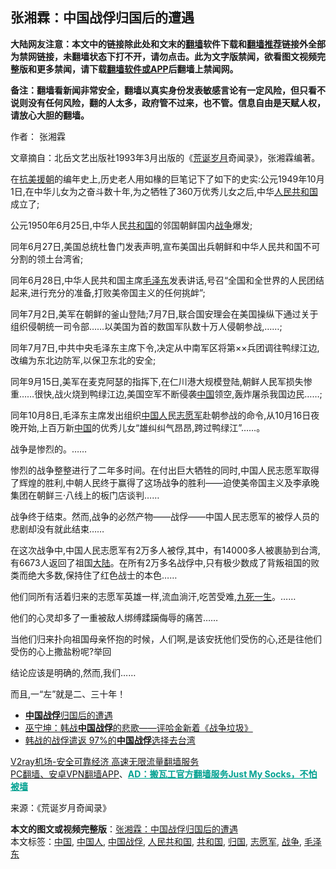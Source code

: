  <h2>张湘霖：中国战俘归国后的遭遇</h2> <p class="notice"><b>大陆网友注意：本文中的链接除此处和文末的<a href="https://github.com/bannedbook/fanqiang" >翻墙</a>软件下载和<a href="https://github.com/killgcd/justmysocks/blob/master/README.md">翻墙推荐</a>链接外全部为禁网链接，未翻墙状态下打不开，请勿点击。此为文字版禁闻，欲看图文视频完整版和更多禁闻，请下载<a href="https://github.com/bannedbook/fanqiang">翻墙软件或APP</a>后翻墙上禁闻网。</p><p>备注：翻墙看新闻非常安全，翻墙以真实身份发表敏感言论有一定风险，但只看不说则没有任何风险，翻的人太多，政府管不过来，也不管。信息自由是天赋人权，请放心大胆的翻墙。</b></p>  <div class="entry"> <p>作者： 张湘霖</p> <p>文章摘自：北岳文艺出版社1993年3月出版的《<span class='wp_keywordlink'><a href="https://www.bannedbook.org/forum2/topic16.html" title="荒诞岁月 作者：巴凌" target="_blank">荒诞岁月</a></span>奇闻录》，张湘霖编著。</p> <p></p> <p>在<span class='wp_keywordlink'><a href="https://www.bannedbook.org/forum2/topic952.html" title="历史回顾：从“抗美援朝”到“大跃进”" target="_blank">抗美援朝</a></span>的编年史上,历史老人用如椽的巨笔记下了如下的史实:公元1949年10月1日,在中华儿女为之奋斗数十年,为之牺牲了360万优秀儿女之后,中华<a href="https://www.bannedbook.org/bnews/tag/%E4%BA%BA%E6%B0%91%E5%85%B1%E5%92%8C%E5%9B%BD/" class="st_tag internal_tag" rel="tag" title="标签 人民共和国 下的日志">人民共和国</a>成立了;</p> <p>公元1950年6月25日,中华人民<a href="https://www.bannedbook.org/bnews/tag/%E5%85%B1%E5%92%8C%E5%9B%BD/" class="st_tag internal_tag" rel="tag" title="标签 共和国 下的日志">共和国</a>的邻国朝鲜国内<a href="https://www.bannedbook.org/bnews/tag/%E6%88%98%E4%BA%89/" class="st_tag internal_tag" rel="tag" title="标签 战争 下的日志">战争</a>爆发;</p> <p>同年6月27日,美国总统杜鲁门发表声明,宣布美国出兵朝鲜和中华人民共和国不可分割的领土台湾省;</p> <p>同年6月28日,中华人民共和国主席<a href="https://www.bannedbook.org/bnews/tag/%e6%af%9b%e6%b3%bd%e4%b8%9c/" class="st_tag internal_tag" rel="tag" title="标签 毛泽东 下的日志">毛泽东</a>发表讲话,号召“全国和全世界的人民团结起来,进行充分的准备,打败美帝国主义的任何挑衅”;</p> <p>同年7月2日,美军在朝鲜的釜山登陆;7月7日,联合国安理会在美国操纵下通过关于组织侵朝统一司令部……以美国为首的数国军队数十万人侵朝参战,……;</p>  <p>同年7月7日,中共中央毛泽东主席下令,决定从中南军区将第××兵团调往鸭绿江边,改编为东北边防军,以保卫东北的安全;</p> <p>同年9月15日,美军在麦克阿瑟的指挥下,在仁川港大规模登陆,朝鲜人民军损失惨重……很快,战火烧到鸭绿江边,美国空军不断侵袭<span class='wp_keywordlink_affiliate'><a href="https://www.bannedbook.org/" title="中国" target="_blank">中国</a></span>领空,轰炸屠杀我国边民……;</p> <p>同年10月8日,毛泽东主席发出组织<a href="https://www.bannedbook.org/bnews/tag/%e4%b8%ad%e5%9b%bd%e4%ba%ba/" class="st_tag internal_tag" rel="tag" title="标签 中国人 下的日志">中国人</a>民<a href="https://www.bannedbook.org/bnews/tag/%E5%BF%97%E6%84%BF%E5%86%9B/" class="st_tag internal_tag" rel="tag" title="标签 志愿军 下的日志">志愿军</a>赴朝参战的命令,从10月16日夜晚开始,上百万新<a href="https://www.bannedbook.org/bnews/tag/%E4%B8%AD%E5%9B%BD/" class="st_tag internal_tag" rel="tag" title="标签 中国 下的日志">中国</a>的优秀儿女“雄纠纠气昂昂,跨过鸭绿江”……。</p> <p>战争是惨烈的。……</p> <p>惨烈的战争整整进行了二年多时间。在付出巨大牺牲的同时,中国人民志愿军取得了辉煌的胜利,中朝人民终于赢得了这场战争的胜利——迫使美帝国主义及李承晚集团在朝鲜三·八线上的板门店谈判……</p> <p>战争终于结束。然而,战争的必然产物——战俘——中国人民志愿军的被俘人员的悲剧却没有就此结束……</p> <p>在这次战争中,中国人民志愿军有2万多人被俘,其中，有14000多人被裹胁到台湾,有6673人返回了祖国<span class='wp_keywordlink_affiliate'><a href="https://www.bannedbook.org/" title="大陆" target="_blank">大陆</a></span>。在所有2万多名战俘中,只有极少数成了背叛祖国的败类而绝大多数,保持住了红色战士的本色……</p> <p>他们同所有活着归来的志愿军英雄一样,流血淌汗,吃苦受难,<span class='wp_keywordlink'><a href="https://www.bannedbook.org/forum2/topic24.html" title="九死一生——我的“右派”历程  作者：代煌" target="_blank">九死一生</a></span>。……</p>  <p>他们的心灵却多了一重被敌人绑缚蹂躏侮辱的痛苦……</p> <p>当他们归来扑向祖国母亲怀抱的时候，人们啊,是该安抚他们受伤的心,还是往他们受伤的心上撒盐粉呢?举回</p> <p>结论应该是明确的,然而,我们……</p> <p>而且,一“左”就是二、三十年！</p> <p></p> <p></p> <p></p> <p></p>  <p></p> <p></p> <p></p> <p></p> <p></p> <p></p> <p></p> <p></p>  <p></p> <ul class='op-related-articles' title='相关阅读'> <li><a href='https://www.bannedbook.org/bnews/baitai/20201024/1419521.html' target='_blank'><b>中国战俘</b>归国后的遭遇</a></li> <li><a href='https://www.bannedbook.org/bnews/baitai/20190815/1175036.html' target='_blank'>巫宁坤&#65306;韩战<b>中国战俘</b>的悲歌&#8212;&#8212;评哈金新着&#12298;战争垃圾&#12299;</a></li> <li><a href='https://www.bannedbook.org/bnews/lifebaike/20190409/1110682.html' target='_blank'>韩战的战俘遣返 97%的<b>中国战俘</b>选择去台湾</a></li> </ul> <p class="texttj"> <a href="https://www.bannedbook.org/forum23/topic22702.html" target="_blank">V2ray机场-安全可靠经济 高速无限流量翻墙服务</a><br/> <a href="https://github.com/bannedbook/fanqiang/wiki/%E7%A6%81%E9%97%BB%E7%BD%91%E5%AE%89%E5%8D%93%E7%BF%BB%E5%A2%99%E6%96%B0%E9%97%BBAPP" target="_blank">PC翻墙、安卓VPN翻墙APP</a>、<span onclick="window.open('https://github.com/killgcd/justmysocks/blob/master/README.md')" style="font-weight:bold;color:#00A191;cursor:pointer;text-decoration:underline;outline:none">AD：搬瓦工官方翻墙服务Just My Socks，不怕被墙</span></p><p> 来源：《荒诞岁月奇闻录》 </p><a name='sharetosocial'></a>       <div><b>本文的图文或视频完整版</b>：<a href='https://www.bannedbook.org/bnews/comments/20201025/1419800.html'>张湘霖：中国战俘归国后的遭遇</a></div>  </div><!--END ENTRY--> <div class="postfooter"> <div>本文标签：<a href="https://www.bannedbook.org/bnews/tag/%E4%B8%AD%E5%9B%BD/" rel="tag">中国</a>, <a href="https://www.bannedbook.org/bnews/tag/%e4%b8%ad%e5%9b%bd%e4%ba%ba/" rel="tag">中国人</a>, <a href="https://www.bannedbook.org/bnews/tag/%E4%B8%AD%E5%9B%BD%E6%88%98%E4%BF%98/" rel="tag">中国战俘</a>, <a href="https://www.bannedbook.org/bnews/tag/%E4%BA%BA%E6%B0%91%E5%85%B1%E5%92%8C%E5%9B%BD/" rel="tag">人民共和国</a>, <a href="https://www.bannedbook.org/bnews/tag/%E5%85%B1%E5%92%8C%E5%9B%BD/" rel="tag">共和国</a>, <a href="https://www.bannedbook.org/bnews/tag/%E5%BD%92%E5%9B%BD/" rel="tag">归国</a>, <a href="https://www.bannedbook.org/bnews/tag/%E5%BF%97%E6%84%BF%E5%86%9B/" rel="tag">志愿军</a>, <a href="https://www.bannedbook.org/bnews/tag/%E6%88%98%E4%BA%89/" rel="tag">战争</a>, <a href="https://www.bannedbook.org/bnews/tag/%e6%af%9b%e6%b3%bd%e4%b8%9c/" rel="tag">毛泽东</a></div>  </div><!--END POSTFOOTER--> 